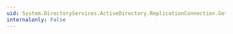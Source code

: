 ```yaml
---
uid: System.DirectoryServices.ActiveDirectory.ReplicationConnection.GetDirectoryEntry
internalonly: False
---
```

